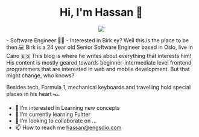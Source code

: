 <h1 align="center">Hi, I'm Hassan 👋</h1>
<p align="center">
    <a href="https://www.linkedin.com/in/hassansido"><img src="https://img.shields.io/badge/linkedin-%230177B5?style=flat&logo=linkedin&logoColor=white"/></a>
  </p>
- Software Engineer 👨‍💻
- Interested in Birk ey? Well this is the place to be then.💻
Birk is a 24 year old Senior Software Engineer based in Oslo, live in Cairo 🇪🇬 This blog is where he writes about everything that interests him! His content is mostly geared towards beginner-intermediate level frontend programmers that are interested in web and mobile development. But that might change, who knows?

Besides tech, Formula 1, mechanical keyboards and travelling hold special places in his heart 🏎️
- 👀 I’m interested in Learning new concepts
- 🌱 I’m currently learning Fultter
- 💞️ I’m looking to collaborate on ...
- 📫 How to reach me hassan@engsdio.com

<!---
HassanSido/HassanSido is a ✨ special ✨ repository because its `README.md` (this file) appears on your GitHub profile.
You can click the Preview link to take a look at your changes.
--->

